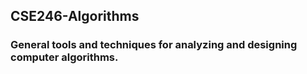 <h2>CSE246-Algorithms</h2>
<h3>
General tools and techniques for analyzing and designing computer algorithms.

</h3>
